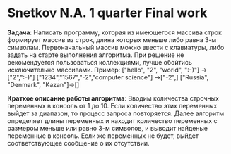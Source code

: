 #  Snetkov N.A.   1 quarter Final work
**Задача**: Написать программу, которая из имеющегося массива строк формирует массив из строк, длина которых меньше либо равна 3-м символам. Первоначальный массив можно ввести с клавиатуры, либо задать на старте выполнения алгоритма. При решение не рекомендуется пользоваться коллекциями, лучше обойтись исключительно массивами.
Пример: ["hello", "2", "world", ":-)"] -> ["2",":-)"] ["1234","1567","-2","computer science"] ->["-2",] ["Russia", "Denmark", "Kazan"]->[]

**Краткое описание работы алгоритма**:
Вводим количества строчных переменных в консоль от 1 до 10. Если количество этих переменных выйдет за диапазон, то процесс запроса повторяется. Далее алгоритм определяет длины переменных и находит количество переменных с размером меньше или равно 3-м символов, и выводит найденые переменные в консоль. Если же переменных не будет, выйдет соответствующее сообщение о их отсутствии. 
